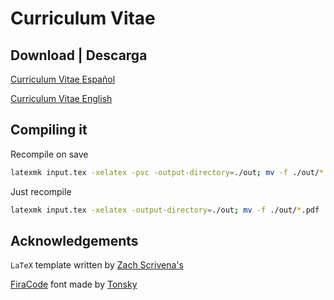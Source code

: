 # Curriculum Vitae

## Download | Descarga

[Curriculum Vitae Español](https://github.com/zrgio/cv/blob/main/sergio_ulloa_es.pdf)

[Curriculum Vitae English](https://github.com/zrgio/cv/blob/main/sergio_ulloa_en.pdf)

## Compiling it

Recompile on save

```sh
latexmk input.tex -xelatex -pvc -output-directory=./out; mv -f ./out/*.pdf .
```

Just recompile

```sh
latexmk input.tex -xelatex -output-directory=./out; mv -f ./out/*.pdf .
```

## Acknowledgements

`LaTeX` template written by [Zach Scrivena's](https://github.com/zachscrivena/simple-resume-cv)

[FiraCode](https://github.com/tonsky/FiraCode) font made by [Tonsky](https://github.com/tonsky)
